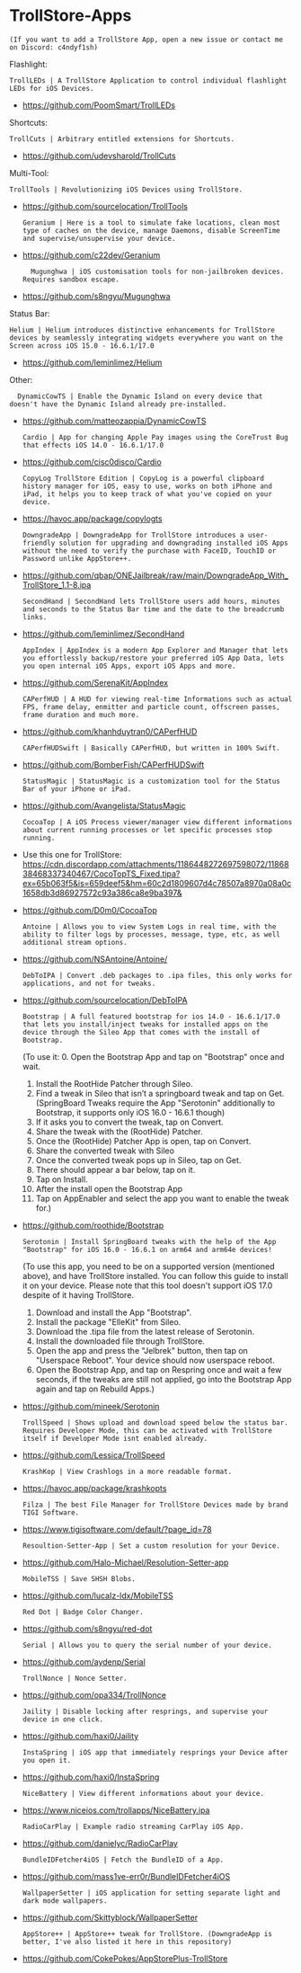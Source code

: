# TrollStore-Apps
    (If you want to add a TrollStore App, open a new issue or contact me on Discord: c4ndyf1sh)

Flashlight:

    TrollLEDs | A TrollStore Application to control individual flashlight LEDs for iOS Devices.
- https://github.com/PoomSmart/TrollLEDs

Shortcuts:

    TrollCuts | Arbitrary entitled extensions for Shortcuts.
- https://github.com/udevsharold/TrollCuts

Multi-Tool:

    TrollTools | Revolutionizing iOS Devices using TrollStore.
- https://github.com/sourcelocation/TrollTools

      Geranium | Here is a tool to simulate fake locations, clean most type of caches on the device, manage Daemons, disable ScreenTime and supervise/unsupervise your device.
- https://github.com/c22dev/Geranium

        Mugunghwa | iOS customisation tools for non-jailbroken devices. Requires sandbox escape.
- https://github.com/s8ngyu/Mugunghwa

Status Bar:

    Helium | Helium introduces distinctive enhancements for TrollStore devices by seamlessly integrating widgets everywhere you want on the Screen across iOS 15.0 - 16.6.1/17.0
- https://github.com/leminlimez/Helium

Other:

      DynamicCowTS | Enable the Dynamic Island on every device that doesn't have the Dynamic Island already pre-installed.
- https://github.com/matteozappia/DynamicCowTS

      Cardio | App for changing Apple Pay images using the CoreTrust Bug that effects iOS 14.0 - 16.6.1/17.0
- https://github.com/cisc0disco/Cardio

      CopyLog TrollStore Edition | CopyLog is a powerful clipboard history manager for iOS, easy to use, works on both iPhone and iPad, it helps you to keep track of what you've copied on your device.
- https://havoc.app/package/copylogts

      DowngradeApp | DowngradeApp for TrollStore introduces a user-friendly solution for upgrading and downgrading installed iOS Apps without the need to verify the purchase with FaceID, TouchID or Password unlike AppStore++.
- https://github.com/qbap/ONEJailbreak/raw/main/DowngradeApp_With_TrollStore_1.1-8.ipa

      SecondHand | SecondHand lets TrollStore users add hours, minutes and seconds to the Status Bar time and the date to the breadcrumb links.
- https://github.com/leminlimez/SecondHand

      AppIndex | AppIndex is a modern App Explorer and Manager that lets you effortlessly backup/restore your preferred iOS App Data, lets you open internal iOS Apps, export iOS Apps and more.
- https://github.com/SerenaKit/AppIndex

      CAPerfHUD | A HUD for viewing real-time Informations such as actual FPS, frame delay, enmitter and particle count, offscreen passes, frame duration and much more.
- https://github.com/khanhduytran0/CAPerfHUD

      CAPerfHUDSwift | Basically CAPerfHUD, but written in 100% Swift.
- https://github.com/BomberFish/CAPerfHUDSwift

      StatusMagic | StatusMagic is a customization tool for the Status Bar of your iPhone or iPad.
- https://github.com/Avangelista/StatusMagic

      CocoaTop | A iOS Process viewer/manager view different informations about current running processes or let specific processes stop running.
- Use this one for TrollStore: https://cdn.discordapp.com/attachments/1186448272697598072/1186838468337340467/CocoTopTS_Fixed.tipa?ex=65b063f5&is=659deef5&hm=60c2d1809607d4c78507a8970a08a0c1658db3d86927572c93a386ca8e9ba397&
- https://github.com/D0m0/CocoaTop

      Antoine | Allows you to view System Logs in real time, with the ability to filter logs by processes, message, type, etc, as well additional stream options.
- https://github.com/NSAntoine/Antoine/

      DebToIPA | Convert .deb packages to .ipa files, this only works for applications, and not for tweaks.
- https://github.com/sourcelocation/DebToIPA

      Bootstrap | A full featured bootstrap for ios 14.0 - 16.6.1/17.0 that lets you install/inject tweaks for installed apps on the device through the Sileo App that comes with the install of Bootstrap.
    (To use it:
    0. Open the Bootstrap App and tap on "Bootstrap" once and wait.
    1. Install the RootHide Patcher through Sileo.
    2. Find a tweak in Sileo that isn’t a springboard tweak and tap on Get. (SpringBoard Tweaks require the App "Serotonin" additionally to Bootstrap, it supports only iOS 16.0 - 16.6.1 though)
    3. If it asks you to convert the tweak, tap on Convert.
    4. Share the tweak with the (RootHide) Patcher.
    5. Once the (RootHide) Patcher App is open, tap on Convert.
    6. Share the converted tweak with Sileo
    7. Once the converted tweak pops up in Sileo, tap on Get.
    8. There should appear a bar below, tap on it.
    9. Tap on Install.
    10. After the install open the Bootstrap App
    11. Tap on AppEnabler and select the app you want to enable the tweak for.)
- https://github.com/roothide/Bootstrap

      Serotonin | Install SpringBoard tweaks with the help of the App "Bootstrap" for iOS 16.0 - 16.6.1 on arm64 and arm64e devices!
    (To use this app, you need to be on a supported version (mentioned above), and have TrollStore installed. You can follow this guide to install it on your device. Please note that this tool doesn't support iOS 17.0 despite of it having TrollStore.
    1. Download and install the App "Bootstrap".
    2. Install the package "ElleKit" from Sileo.
    3. Download the .tipa file from the latest release of Serotonin.
    4. Install the downloaded file through TrollStore.
    5. Open the app and press the "Jelbrek" button, then tap on "Userspace Reboot". Your device should now userspace reboot.
    6. Open the Bootstrap App, and tap on Respring once and wait a few seconds, if the tweaks are still not applied, go into the Bootstrap App again and tap on Rebuild Apps.)
- https://github.com/mineek/Serotonin

      TrollSpeed | Shows upload and download speed below the status bar. Requires Developer Mode, this can be activated with TrollStore itself if Developer Mode isnt enabled already.
- https://github.com/Lessica/TrollSpeed

      KrashKop | View Crashlogs in a more readable format.
- https://havoc.app/package/krashkopts

      Filza | The best File Manager for TrollStore Devices made by brand TIGI Software.
- https://www.tigisoftware.com/default/?page_id=78

      Resoultion-Setter-App | Set a custom resolution for your Device.
- https://github.com/Halo-Michael/Resolution-Setter-app

      MobileTSS | Save SHSH Blobs.
- https://github.com/lucaIz-ldx/MobileTSS

      Red Dot | Badge Color Changer.
- https://github.com/s8ngyu/red-dot

      Serial | Allows you to query the serial number of your device.
- https://github.com/aydenp/Serial

      TrollNonce | Nonce Setter.
- https://github.com/opa334/TrollNonce

      Jaility | Disable locking after resprings, and supervise your device in one click.
- https://github.com/haxi0/Jaility

      InstaSpring | iOS app that immediately resprings your Device after you open it.
- https://github.com/haxi0/InstaSpring

      NiceBattery | View different informations about your device.
- https://www.niceios.com/trollapps/NiceBattery.ipa

      RadioCarPlay | Example radio streaming CarPlay iOS App.
- https://github.com/danielyc/RadioCarPlay

      BundleIDFetcher4iOS | Fetch the BundleID of a App.
- https://github.com/mass1ve-err0r/BundleIDFetcher4iOS

      WallpaperSetter | iOS application for setting separate light and dark mode wallpapers.
- https://github.com/Skittyblock/WallpaperSetter

      AppStore++ | AppStore++ tweak for TrollStore. (DowngradeApp is better, I've also listed it here in this repository)
- https://github.com/CokePokes/AppStorePlus-TrollStore
